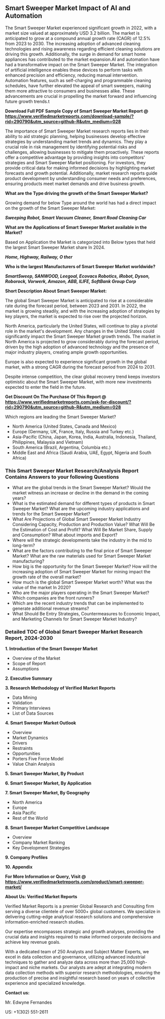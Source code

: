 <h2>Smart Sweeper Market Impact of AI and Automation</h2>The Smart Sweeper Market experienced significant growth in 2022, with a market size valued at approximately USD 3.2 billion. The market is anticipated to grow at a compound annual growth rate (CAGR) of 12.5% from 2023 to 2030. The increasing adoption of advanced cleaning technologies and rising awareness regarding efficient cleaning solutions are driving this growth. Additionally, the surge in demand for smart home appliances has contributed to the market expansion.AI and automation have had a transformative impact on the Smart Sweeper Market. The integration of artificial intelligence enables these devices to perform tasks with enhanced precision and efficiency, reducing manual intervention. Automation features, such as self-charging and programmable cleaning schedules, have further elevated the appeal of smart sweepers, making them more attractive to consumers and businesses alike. These advancements are crucial in propelling the market forward and influencing future growth trends.t</p><p id="" class=""><strong>Download Full PDF Sample Copy of Smart Sweeper Market Report @ <a href="https://www.verifiedmarketreports.com/download-sample/?rid=290790&utm_source=github-R&utm_medium=028" target="_blank">https://www.verifiedmarketreports.com/download-sample/?rid=290790&utm_source=github-R&utm_medium=028</a></strong></p><p>The importance of&nbsp;Smart Sweeper Market research reports lies in their ability to aid strategic planning, helping businesses develop effective strategies by understanding market trends and dynamics. They play a crucial role in risk management by identifying potential risks and challenges, allowing businesses to mitigate them proactively. These reports offer a competitive advantage by providing insights into competitors' strategies and Smart Sweeper Market positioning. For investors, they provide critical data for making informed decisions by highlighting market forecasts and growth potential. Additionally, market research reports guide product development by understanding consumer needs and preferences, ensuring products meet market demands and drive business growth.</p><p><strong>What are the&nbsp;Type driving the growth of the Smart Sweeper Market?</strong></p><p id="" class="">Growing demand for below Type around the world has had a direct impact on the growth of the Smart Sweeper Market:</p><em><strong>Sweeping Robot, Smart Vacuum Cleaner, Smart Road Cleaning Car</strong></em></p><strong>What are the&nbsp;Applications&nbsp;of Smart Sweeper Market available in the Market?</strong></p><p id="" class="">Based on Application the Market is categorized into Below types that held the largest Smart Sweeper Market share In 2024.</p><em><strong>Home, Highway, Railway, O ther</strong></em></p><strong>Who is the largest Manufacturers of Smart Sweeper Market worldwide?</strong></p><p><em><strong>SmartSweep, SANWOOD, Leegoal, Ecovacs Robotics, iRobot, Dyson, Roborock, Vorwerk, Amazon, ABB, ILIFE, SoftBank Group Corp</strong></em></p><p id="" class=""><strong>Short Description About Smart Sweeper Market:</strong></p><p>The global Smart Sweeper Market is anticipated to rise at a considerable rate during the forecast period, between 2023 and 2031. In 2022, the market is growing steadily, and with the increasing adoption of strategies by key players, the market is expected to rise over the projected horizon.</p><p>North America, particularly the United States, will continue to play a pivotal role in the market's development. Any changes in the United States could significantly impact the Smart Sweeper Market growth trends. The market in North America is projected to grow considerably during the forecast period, driven by the high adoption of advanced technology and the presence of major industry players, creating ample growth opportunities.</p><p>Europe is also expected to experience significant growth in the global market, with a strong CAGR during the forecast period from 2024 to 2031.</p><p>Despite intense competition, the clear global recovery trend keeps investors optimistic about the Smart Sweeper Market, with more new investments expected to enter the field in the future.</p><p id="" class=""><strong>Get Discount On The Purchase Of This Report @ <a href="https://www.verifiedmarketreports.com/ask-for-discount/?rid=290790&utm_source=github-R&utm_medium=028" target="_blank">https://www.verifiedmarketreports.com/ask-for-discount/?rid=290790&utm_source=github-R&utm_medium=028</a></strong></p>Which regions are leading the Smart Sweeper Market?</p><ul><li>North America (United States, Canada and Mexico)</li><li>Europe (Germany, UK, France, Italy, Russia and Turkey etc.)</li><li>Asia-Pacific (China, Japan, Korea, India, Australia, Indonesia, Thailand, Philippines, Malaysia and Vietnam)</li><li>South America (Brazil, Argentina, Columbia etc.)</li><li>Middle East and Africa (Saudi Arabia, UAE, Egypt, Nigeria and South Africa)</li></ul><h3 id="" class="">This Smart Sweeper Market Research/Analysis Report Contains Answers to your following Questions</h3><ul><li>What are the global trends in the Smart Sweeper Market? Would the market witness an increase or decline in the demand in the coming years?</li><li>What is the estimated demand for different types of products in Smart Sweeper Market? What are the upcoming industry applications and trends for the Smart Sweeper Market?</li><li>What Are Projections of Global Smart Sweeper Market Industry Considering Capacity, Production and Production Value? What Will Be the Estimation of Cost and Profit? What Will Be Market Share, Supply and Consumption? What about imports and Export?</li><li>Where will the strategic developments take the industry in the mid to long-term?</li><li>What are the factors contributing to the final price of Smart Sweeper Market? What are the raw materials used for Smart Sweeper Market manufacturing?</li><li>How big is the opportunity for the Smart Sweeper Market? How will the increasing adoption of Smart Sweeper Market for mining impact the growth rate of the overall market?</li><li>How much is the global Smart Sweeper Market worth? What was the value of the market In 2020?</li><li>Who are the major players operating in the Smart Sweeper Market? Which companies are the front runners?</li><li>Which are the recent industry trends that can be implemented to generate additional revenue streams?</li><li>What Should Be Entry Strategies, Countermeasures to Economic Impact, and Marketing Channels for Smart Sweeper Market Industry?</li></ul><h3 id="" class="">Detailed TOC of Global Smart Sweeper Market Research Report, 2024-2030</h3><p id="" class=""><strong>1. Introduction of the Smart Sweeper Market</strong></p><ul><li>Overview of the Market</li><li>Scope of Report</li><li>Assumptions</li></ul><p id="" class=""><strong>2. Executive Summary</strong></p><p id="" class=""><strong>3. Research Methodology of Verified Market Reports</strong></p><ul><li>Data Mining</li><li>Validation</li><li>Primary Interviews</li><li>List of Data Sources</li></ul><p id="" class=""><strong>4. Smart Sweeper Market Outlook</strong></p><ul><li>Overview</li><li>Market Dynamics</li><li>Drivers</li><li>Restraints</li><li>Opportunities</li><li>Porters Five Force Model</li><li>Value Chain Analysis</li></ul><p id="" class=""><strong>5. Smart Sweeper Market, By Product</strong></p><p id="" class=""><strong>6. Smart Sweeper Market, By Application</strong></p><p id="" class=""><strong>7. Smart Sweeper Market, By Geography</strong></p><ul><li>North America</li><li>Europe</li><li>Asia Pacific</li><li>Rest of the World</li></ul><p id="" class=""><strong>8. Smart Sweeper Market Competitive Landscape</strong></p><ul><li>Overview</li><li>Company Market Ranking</li><li>Key Development Strategies</li></ul><p id="" class=""><strong>9. Company Profiles</strong></p><p id="" class=""><strong>10. Appendix</strong></p><p id="" class=""><strong>For More Information or Query, Visit @ <a href="https://www.verifiedmarketreports.com/product/smart-sweeper-market/" target="_blank">https://www.verifiedmarketreports.com/product/smart-sweeper-market/</a></strong></p><p id="" class=""><strong>About Us: Verified Market Reports</strong></p><p id="" class="">Verified Market Reports is a premier Global Research and Consulting firm serving a diverse clientele of over 5000+ global customers. We specialize in delivering cutting-edge analytical research solutions and comprehensive information-enriched research studies.</p><p id="" class="">Our expertise encompasses strategic and growth analyses, providing the crucial data and insights required to make informed corporate decisions and achieve key revenue goals.</p><p id="" class="">With a dedicated team of 250 Analysts and Subject Matter Experts, we excel in data collection and governance, utilizing advanced industrial techniques to gather and analyze data across more than 25,000 high-impact and niche markets. Our analysts are adept at integrating modern data collection methods with superior research methodologies, ensuring the production of precise and insightful research based on years of collective experience and specialized knowledge.</p><p id="" class=""><strong>Contact us:</strong></p><p id="" class="">Mr. Edwyne Fernandes</p><p id="" class="">US: +1(302) 551-2611</p>
